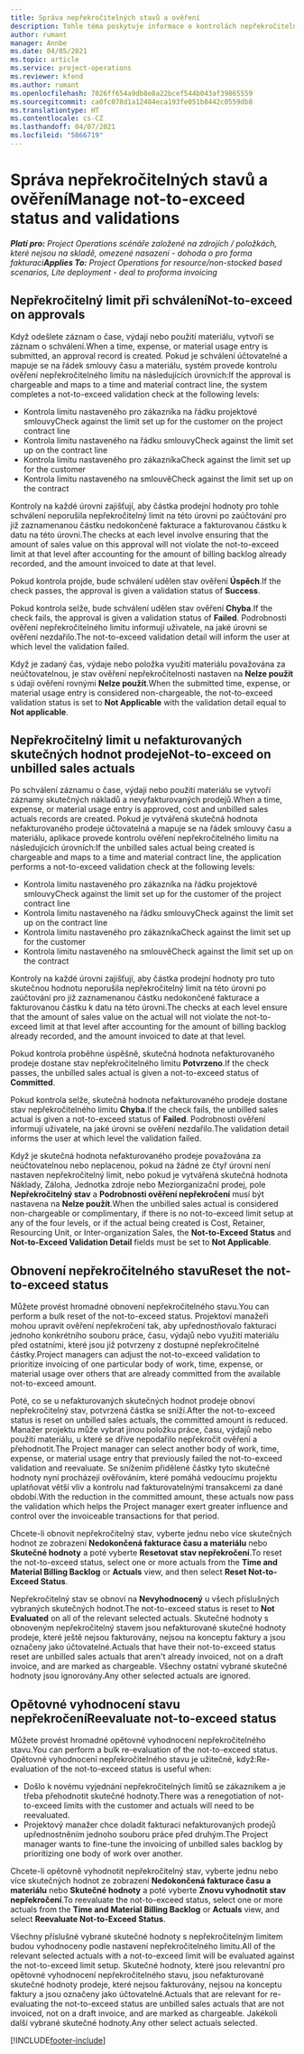 ```yaml
---
title: Správa nepřekročitelných stavů a ověření
description: Tohle téma poskytuje informace o kontrolách nepřekročitelného limitu prováděných v Project Project.
author: rumant
manager: Annbe
ms.date: 04/05/2021
ms.topic: article
ms.service: project-operations
ms.reviewer: kfend
ms.author: rumant
ms.openlocfilehash: 7026ff654a9db8e8a22bcef544b043af39865559
ms.sourcegitcommit: ca0fc078d1a12484eca193fe051b8442c0559db8
ms.translationtype: HT
ms.contentlocale: cs-CZ
ms.lasthandoff: 04/07/2021
ms.locfileid: "5866719"
---
```

# <a name="manage-not-to-exceed-status-and-validations"></a><span data-ttu-id="9dc09-103">Správa nepřekročitelných stavů a ověření</span><span class="sxs-lookup"><span data-stu-id="9dc09-103">Manage not-to-exceed status and validations</span></span> 

<span data-ttu-id="9dc09-104">_**Platí pro:** Project Operations scénáře založené na zdrojích / položkách, které nejsou na skladě, omezené nasazení - dohoda o pro forma fakturaci_</span><span class="sxs-lookup"><span data-stu-id="9dc09-104">_**Applies To:** Project Operations for resource/non-stocked based scenarios, Lite deployment - deal to proforma invoicing_</span></span>

## <a name="not-to-exceed-on-approvals"></a><span data-ttu-id="9dc09-105">Nepřekročitelný limit při schválení</span><span class="sxs-lookup"><span data-stu-id="9dc09-105">Not-to-exceed on approvals</span></span>

<span data-ttu-id="9dc09-106">Když odešlete záznam o čase, výdaji nebo použití materiálu, vytvoří se záznam o schválení.</span><span class="sxs-lookup"><span data-stu-id="9dc09-106">When a time, expense, or material usage entry is submitted, an approval record is created.</span></span> <span data-ttu-id="9dc09-107">Pokud je schválení účtovatelné a mapuje se na řádek smlouvy času a materiálu, systém provede kontrolu ověření nepřekročitelného limitu na následujících úrovních:</span><span class="sxs-lookup"><span data-stu-id="9dc09-107">If the approval is chargeable and maps to a time and material contract line, the system completes a not-to-exceed validation check at the following levels:</span></span>

  - <span data-ttu-id="9dc09-108">Kontrola limitu nastaveného pro zákazníka na řádku projektové smlouvy</span><span class="sxs-lookup"><span data-stu-id="9dc09-108">Check against the limit set up for the customer on the project contract line</span></span>
  - <span data-ttu-id="9dc09-109">Kontrola limitu nastaveného na řádku smlouvy</span><span class="sxs-lookup"><span data-stu-id="9dc09-109">Check against the limit set up on the contract line</span></span>
  - <span data-ttu-id="9dc09-110">Kontrola limitu nastaveného pro zákazníka</span><span class="sxs-lookup"><span data-stu-id="9dc09-110">Check against the limit set up for the customer</span></span>
  - <span data-ttu-id="9dc09-111">Kontrola limitu nastaveného na smlouvě</span><span class="sxs-lookup"><span data-stu-id="9dc09-111">Check against the limit set up on the contract</span></span>

<span data-ttu-id="9dc09-112">Kontroly na každé úrovni zajišťují, aby částka prodejní hodnoty pro tohle schválení neporušila nepřekročitelný limit na této úrovni po zaúčtování pro již zaznamenanou částku nedokončené fakturace a fakturovanou částku k datu na této úrovni.</span><span class="sxs-lookup"><span data-stu-id="9dc09-112">The checks at each level involve ensuring that the amount of sales value on this approval will not violate the not-to-exceed limit at that level after accounting for the amount of billing backlog already recorded, and the amount invoiced to date at that level.</span></span>

<span data-ttu-id="9dc09-113">Pokud kontrola projde, bude schválení udělen stav ověření **Úspěch**.</span><span class="sxs-lookup"><span data-stu-id="9dc09-113">If the check passes, the approval is given a validation status of **Success**.</span></span>

<span data-ttu-id="9dc09-114">Pokud kontrola selže, bude schválení udělen stav ověření **Chyba**.</span><span class="sxs-lookup"><span data-stu-id="9dc09-114">If the check fails, the approval is given a validation status of **Failed**.</span></span> <span data-ttu-id="9dc09-115">Podrobnosti ověření nepřekročitelného limitu informují uživatele, na jaké úrovni se ověření nezdařilo.</span><span class="sxs-lookup"><span data-stu-id="9dc09-115">The not-to-exceed validation detail will inform the user at which level the validation failed.</span></span>

<span data-ttu-id="9dc09-116">Když je zadaný čas, výdaje nebo položka využití materiálu považována za neúčtovatelnou, je stav ověření nepřekročitelnosti nastaven na **Nelze použít** s údaji ověření rovnými **Nelze použít**.</span><span class="sxs-lookup"><span data-stu-id="9dc09-116">When the submitted time, expense, or material usage entry is considered non-chargeable, the not-to-exceed validation status is set to **Not Applicable** with the validation detail equal to **Not applicable**.</span></span>

## <a name="not-to-exceed-on-unbilled-sales-actuals"></a><span data-ttu-id="9dc09-117">Nepřekročitelný limit u nefakturovaných skutečných hodnot prodeje</span><span class="sxs-lookup"><span data-stu-id="9dc09-117">Not-to-exceed on unbilled sales actuals</span></span>

<span data-ttu-id="9dc09-118">Po schválení záznamu o čase, výdaji nebo použití materiálu se vytvoří záznamy skutečných nákladů a nevyfakturovaných prodejů.</span><span class="sxs-lookup"><span data-stu-id="9dc09-118">When a time, expense, or material usage entry is approved, cost and unbilled sales actuals records are created.</span></span> <span data-ttu-id="9dc09-119">Pokud je vytvářená skutečná hodnota nefakturovaného prodeje účtovatelná a mapuje se na řádek smlouvy času a materiálu, aplikace provede kontrolu ověření nepřekročitelného limitu na následujících úrovních:</span><span class="sxs-lookup"><span data-stu-id="9dc09-119">If the unbilled sales actual being created is chargeable and maps to a time and material contract line, the application performs a not-to-exceed validation check at the following levels:</span></span>

  - <span data-ttu-id="9dc09-120">Kontrola limitu nastaveného pro zákazníka na řádku projektové smlouvy</span><span class="sxs-lookup"><span data-stu-id="9dc09-120">Check against the limit set up for the customer of the project contract line</span></span>
  - <span data-ttu-id="9dc09-121">Kontrola limitu nastaveného na řádku smlouvy</span><span class="sxs-lookup"><span data-stu-id="9dc09-121">Check against the limit set up on the contract line</span></span>
  - <span data-ttu-id="9dc09-122">Kontrola limitu nastaveného pro zákazníka</span><span class="sxs-lookup"><span data-stu-id="9dc09-122">Check against the limit set up for the customer</span></span>
  - <span data-ttu-id="9dc09-123">Kontrola limitu nastaveného na smlouvě</span><span class="sxs-lookup"><span data-stu-id="9dc09-123">Check against the limit set up on the contract</span></span>

<span data-ttu-id="9dc09-124">Kontroly na každé úrovni zajišťují, aby částka prodejní hodnoty pro tuto skutečnou hodnotu neporušila nepřekročitelný limit na této úrovni po zaúčtování pro již zaznamenanou částku nedokončené fakturace a fakturovanou částku k datu na této úrovni.</span><span class="sxs-lookup"><span data-stu-id="9dc09-124">The checks at each level ensure that the amount of sales value on the actual will not violate the not-to-exceed limit at that level after accounting for the amount of billing backlog already recorded, and the amount invoiced to date at that level.</span></span>

<span data-ttu-id="9dc09-125">Pokud kontrola proběhne úspěšně, skutečná hodnota nefakturovaného prodeje dostane stav nepřekročitelného limitu **Potvrzeno**.</span><span class="sxs-lookup"><span data-stu-id="9dc09-125">If the check passes, the unbilled sales actual is given a not-to-exceed status of **Committed**.</span></span>

<span data-ttu-id="9dc09-126">Pokud kontrola selže, skutečná hodnota nefakturovaného prodeje dostane stav nepřekročitelného limitu **Chyba**.</span><span class="sxs-lookup"><span data-stu-id="9dc09-126">If the check fails, the unbilled sales actual is given a not-to-exceed status of **Failed**.</span></span> <span data-ttu-id="9dc09-127">Podrobnosti ověření informují uživatele, na jaké úrovni se ověření nezdařilo.</span><span class="sxs-lookup"><span data-stu-id="9dc09-127">The validation detail informs the user at which level the validation failed.</span></span>

<span data-ttu-id="9dc09-128">Když je skutečná hodnota nefakturovaného prodeje považována za neúčtovatelnou nebo neplacenou, pokud na žádné ze čtyř úrovní není nastaven nepřekročitelný limit, nebo pokud je vytvářená skutečná hodnota Náklady, Záloha, Jednotka zdroje nebo Meziorganizační prodej, pole **Nepřekročitelný stav** a **Podrobnosti ověření nepřekročení** musí být nastavena na **Nelze použít**.</span><span class="sxs-lookup"><span data-stu-id="9dc09-128">When the unbilled sales actual is considered non-chargeable or complimentary, if there is no not-to-exceed limit setup at any of the four levels, or if the actual being created is Cost, Retainer, Resourcing Unit, or Inter-organization Sales, the **Not-to-Exceed Status** and **Not-to-Exceed Validation Detail** fields must be set to **Not Applicable**.</span></span>

## <a name="reset-the-not-to-exceed-status"></a><span data-ttu-id="9dc09-129">Obnovení nepřekročitelného stavu</span><span class="sxs-lookup"><span data-stu-id="9dc09-129">Reset the not-to-exceed status</span></span>

<span data-ttu-id="9dc09-130">Můžete provést hromadné obnovení nepřekročitelného stavu.</span><span class="sxs-lookup"><span data-stu-id="9dc09-130">You can perform a bulk reset of the not-to-exceed status.</span></span> <span data-ttu-id="9dc09-131">Projektoví manažeři mohou upravit ověření nepřekročení tak, aby upřednostňovalo fakturaci jednoho konkrétního souboru práce, času, výdajů nebo využití materiálu před ostatními, které jsou již potvrzeny z dostupné nepřekročitelné částky.</span><span class="sxs-lookup"><span data-stu-id="9dc09-131">Project managers can adjust the not-to-exceed validation to prioritize invoicing of one particular body of work, time, expense, or material usage over others that are already committed from the available not-to-exceed amount.</span></span>

<span data-ttu-id="9dc09-132">Poté, co se u nefakturovaných skutečných hodnot prodeje obnoví nepřekročitelný stav, potvrzená částka se sníží.</span><span class="sxs-lookup"><span data-stu-id="9dc09-132">After the not-to-exceed status is reset on unbilled sales actuals, the committed amount is reduced.</span></span> <span data-ttu-id="9dc09-133">Manažer projektu může vybrat jinou položku práce, času, výdajů nebo použití materiálu, u které se dříve nepodařilo nepřekročit ověření a přehodnotit.</span><span class="sxs-lookup"><span data-stu-id="9dc09-133">The Project manager can select another body of work, time, expense, or material usage entry that previously failed the not-to-exceed validation and reevaluate.</span></span> <span data-ttu-id="9dc09-134">Se snížením přidělené částky tyto skutečné hodnoty nyní procházejí ověřováním, které pomáhá vedoucímu projektu uplatňovat větší vliv a kontrolu nad fakturovatelnými transakcemi za dané období.</span><span class="sxs-lookup"><span data-stu-id="9dc09-134">With the reduction in the committed amount, these actuals now pass the validation which helps the Project manager exert greater influence and control over the invoiceable transactions for that period.</span></span>

<span data-ttu-id="9dc09-135">Chcete-li obnovit nepřekročitelný stav, vyberte jednu nebo více skutečných hodnot ze zobrazení **Nedokončená fakturace času a materiálu** nebo **Skutečné hodnoty** a poté vyberte **Resetovat stav nepřekročení**.</span><span class="sxs-lookup"><span data-stu-id="9dc09-135">To reset the not-to-exceed status, select one or more actuals from the **Time and Material Billing Backlog** or **Actuals** view, and then select **Reset Not-to-Exceed Status**.</span></span>

<span data-ttu-id="9dc09-136">Nepřekročitelný stav se obnoví na **Nevyhodnocený** u všech příslušných vybraných skutečných hodnot.</span><span class="sxs-lookup"><span data-stu-id="9dc09-136">The not-to-exceed status is reset to **Not Evaluated** on all of the relevant selected actuals.</span></span> <span data-ttu-id="9dc09-137">Skutečné hodnoty s obnoveným nepřekročitelný stavem jsou nefakturované skutečné hodnoty prodeje, které ještě nejsou fakturovány, nejsou na konceptu faktury a jsou označeny jako účtovatelné.</span><span class="sxs-lookup"><span data-stu-id="9dc09-137">Actuals that have their not-to-exceed status reset are unbilled sales actuals that aren't already invoiced, not on a draft invoice, and are marked as chargeable.</span></span> <span data-ttu-id="9dc09-138">Všechny ostatní vybrané skutečné hodnoty jsou ignorovány.</span><span class="sxs-lookup"><span data-stu-id="9dc09-138">Any other selected actuals are ignored.</span></span>

## <a name="reevaluate-not-to-exceed-status"></a><span data-ttu-id="9dc09-139">Opětovné vyhodnocení stavu nepřekročení</span><span class="sxs-lookup"><span data-stu-id="9dc09-139">Reevaluate not-to-exceed status</span></span>

<span data-ttu-id="9dc09-140">Můžete provést hromadné opětovné vyhodnocení nepřekročitelného stavu.</span><span class="sxs-lookup"><span data-stu-id="9dc09-140">You can perform a bulk re-evaluation of the not-to-exceed status.</span></span> <span data-ttu-id="9dc09-141">Opětovné vyhodnocení nepřekročitelného stavu je užitečné, když:</span><span class="sxs-lookup"><span data-stu-id="9dc09-141">Re-evaluation of the not-to-exceed status is useful when:</span></span>

  - <span data-ttu-id="9dc09-142">Došlo k novému vyjednání nepřekročitelných limitů se zákazníkem a je třeba přehodnotit skutečné hodnoty.</span><span class="sxs-lookup"><span data-stu-id="9dc09-142">There was a renegotiation of not-to-exceed limits with the customer and actuals will need to be reevaluated.</span></span>
  - <span data-ttu-id="9dc09-143">Projektový manažer chce doladit fakturaci nefakturovaných prodejů upřednostněním jednoho souboru práce před druhým.</span><span class="sxs-lookup"><span data-stu-id="9dc09-143">The Project manager wants to fine-tune the invoicing of unbilled sales backlog by prioritizing one body of work over another.</span></span>

<span data-ttu-id="9dc09-144">Chcete-li opětovně vyhodnotit nepřekročitelný stav, vyberte jednu nebo více skutečných hodnot ze zobrazení **Nedokončená fakturace času a materiálu** nebo **Skutečné hodnoty** a poté vyberte **Znovu vyhodnotit stav nepřekročení**.</span><span class="sxs-lookup"><span data-stu-id="9dc09-144">To reevaluate the not-to-exceed status, select one or more actuals from the **Time and Material Billing Backlog** or **Actuals** view, and select **Reevaluate Not-to-Exceed Status**.</span></span>

<span data-ttu-id="9dc09-145">Všechny příslušné vybrané skutečné hodnoty s nepřekročitelným limitem budou vyhodnoceny podle nastavení nepřekročitelného limitu.</span><span class="sxs-lookup"><span data-stu-id="9dc09-145">All of the relevant selected actuals with a not-to-exceed limit will be evaluated against the not-to-exceed limit setup.</span></span> <span data-ttu-id="9dc09-146">Skutečné hodnoty, které jsou relevantní pro opětovné vyhodnocení nepřekročitelného stavu, jsou nefakturované skutečné hodnoty prodeje, které nejsou fakturovány, nejsou na konceptu faktury a jsou označeny jako účtovatelné.</span><span class="sxs-lookup"><span data-stu-id="9dc09-146">Actuals that are relevant for re-evaluating the not-to-exceed status are unbilled sales actuals that are not invoiced, not on a draft invoice, and are marked as chargeable.</span></span> <span data-ttu-id="9dc09-147">Jakékoli další vybrané skutečné hodnoty.</span><span class="sxs-lookup"><span data-stu-id="9dc09-147">Any other select actuals selected.</span></span>


[!INCLUDE[footer-include](../../includes/footer-banner.md)]
